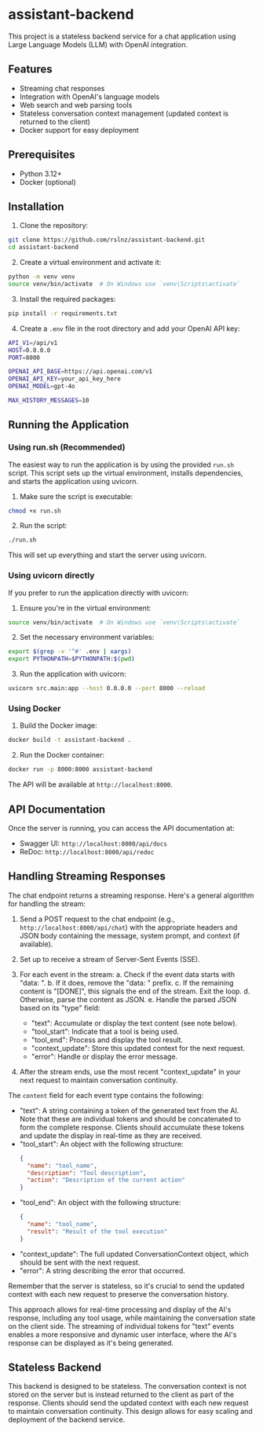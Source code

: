# assistant-backend

This project is a stateless backend service for a chat application using Large Language Models (LLM) with OpenAI integration.

## Features

- Streaming chat responses
- Integration with OpenAI's language models
- Web search and web parsing tools
- Stateless conversation context management (updated context is returned to the client)
- Docker support for easy deployment

## Prerequisites

- Python 3.12+
- Docker (optional)

## Installation

1. Clone the repository:

```bash
git clone https://github.com/rslnz/assistant-backend.git
cd assistant-backend
```

2. Create a virtual environment and activate it:

```bash
python -m venv venv
source venv/bin/activate  # On Windows use `venv\Scripts\activate`
```

3. Install the required packages:

```bash
pip install -r requirements.txt
```

4. Create a `.env` file in the root directory and add your OpenAI API key:

```bash
API_V1=/api/v1
HOST=0.0.0.0
PORT=8000

OPENAI_API_BASE=https://api.openai.com/v1
OPENAI_API_KEY=your_api_key_here
OPENAI_MODEL=gpt-4o

MAX_HISTORY_MESSAGES=10
```

## Running the Application

### Using run.sh (Recommended)

The easiest way to run the application is by using the provided `run.sh` script. This script sets up the virtual environment, installs dependencies, and starts the application using uvicorn.

1. Make sure the script is executable:

```bash
chmod +x run.sh
```

2. Run the script:

```bash
./run.sh
```

This will set up everything and start the server using uvicorn.

### Using uvicorn directly

If you prefer to run the application directly with uvicorn:

1. Ensure you're in the virtual environment:

```bash
source venv/bin/activate  # On Windows use `venv\Scripts\activate`
```

2. Set the necessary environment variables:

```bash
export $(grep -v '^#' .env | xargs)
export PYTHONPATH=$PYTHONPATH:$(pwd)
```

3. Run the application with uvicorn:

```bash
uvicorn src.main:app --host 0.0.0.0 --port 8000 --reload
```

### Using Docker

1. Build the Docker image:

```bash
docker build -t assistant-backend .
```

2. Run the Docker container:

```bash
docker run -p 8000:8000 assistant-backend
```

The API will be available at `http://localhost:8000`.

## API Documentation

Once the server is running, you can access the API documentation at:

- Swagger UI: `http://localhost:8000/api/docs`
- ReDoc: `http://localhost:8000/api/redoc`

## Handling Streaming Responses

The chat endpoint returns a streaming response. Here's a general algorithm for handling the stream:

1. Send a POST request to the chat endpoint (e.g., `http://localhost:8000/api/chat`) with the appropriate headers and JSON body containing the message, system prompt, and context (if available).

2. Set up to receive a stream of Server-Sent Events (SSE).

3. For each event in the stream:
   a. Check if the event data starts with "data: ".
   b. If it does, remove the "data: " prefix.
   c. If the remaining content is "[DONE]", this signals the end of the stream. Exit the loop.
   d. Otherwise, parse the content as JSON.
   e. Handle the parsed JSON based on its "type" field:
      - "text": Accumulate or display the text content (see note below).
      - "tool_start": Indicate that a tool is being used.
      - "tool_end": Process and display the tool result.
      - "context_update": Store this updated context for the next request.
      - "error": Handle or display the error message.

4. After the stream ends, use the most recent "context_update" in your next request to maintain conversation continuity.

The `content` field for each event type contains the following:

- "text": A string containing a token of the generated text from the AI. Note that these are individual tokens and should be concatenated to form the complete response. Clients should accumulate these tokens and update the display in real-time as they are received.
- "tool_start": An object with the following structure:
  ```json
  {
    "name": "tool_name",
    "description": "Tool description",
    "action": "Description of the current action"
  }
  ```
- "tool_end": An object with the following structure:
  ```json
  {
    "name": "tool_name",
    "result": "Result of the tool execution"
  }
  ```
- "context_update": The full updated ConversationContext object, which should be sent with the next request.
- "error": A string describing the error that occurred.

Remember that the server is stateless, so it's crucial to send the updated context with each new request to preserve the conversation history.

This approach allows for real-time processing and display of the AI's response, including any tool usage, while maintaining the conversation state on the client side. The streaming of individual tokens for "text" events enables a more responsive and dynamic user interface, where the AI's response can be displayed as it's being generated.

## Stateless Backend

This backend is designed to be stateless. The conversation context is not stored on the server but is instead returned to the client as part of the response. Clients should send the updated context with each new request to maintain conversation continuity. This design allows for easy scaling and deployment of the backend service.
